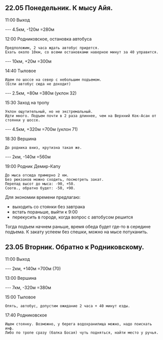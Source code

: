 
## 22.05 Понедельник. К мысу Айя.

11:00
	Выход

--- 4.5км, -120м =280м

12:00
	Родниковское, остановка автобуса
  
	Предположим, 2 часа ждать автобус придется.
	Ехать около 10км, со всеми остановками наверное минут за 40 управится.

--- 10км, +20м =300м

14:40
	Тыловое
  
	Идем по шоссе на север с небольшим подъемом.
	(Если автобус сюда не доходит)

--- 2.5км, +80м =380м (уклон 32)

15:30
	Заход на тропу
  
	Уклон ощутительный, но не экстремальный.
	Идти много. Подъем почти в 2 раза длиннее, чем на Верхний Кок-Асан от стоянки у шоссе.

--- 4.5км, +320м =700м (уклон 71)

18:30
	Вершина
  
	До родника вниз, крутизна такая же.

--- 2км, -140м =560м

19:00
	Родник Демир-Капу
  
	До мыса отсюда примерно 2 км.
	Без рюкзаков можно сходить, посмотреть закат.
	Перепад высот до мыса: -90, +50.
	Соотв., обратно будет: -50, +90.
  
Для экономии времени предлагаю:
* выходить со стоянки без завтрака
* встать пораньше, выйти к 9:00
* перекусить в городе, когда вопрос с автобусом решится

Тогда подъем начнем раньше, время обеда будет где-то в середине подъема.
К закату успеем без спешки, можно на мысе потуканить.

## 23.05 Вторник. Обратно к Родниковскому.

11:00
	Выход

--- 2км, +140м =700м (70)

13:00
	Вершина

--- 7км, -320м =380м

15:00
	Тыловое
  
	Опять, автобус, допустим ожидание 2 часа + 40 минут езды.
  
17:40
	Родниковское
  
	Ищем стоянку. Возможно, у берега водохранилища можно, надо поискать инф.
	Либо по тропе сразу (балка Босая) чуть подняться, найти место у ручья.
